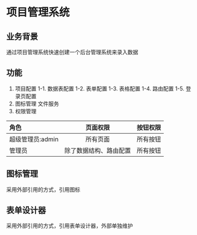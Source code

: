 # 项目管理系统

## 业务背景
 通过项目管理系统快速创建一个后台管理系统来录入数据

## 功能
1. 项目配置
  1-1. 数据表配置
  1-2. 表单配置
  1-3. 表格配置
  1-4. 路由配置
  1-5. 登录页配置
2. 图标管理
文件服务
3. 权限管理

| 角色      | 页面权限 | 按钮权限     |
| :---        |    :----:   |          ---: |
| 超级管理员:admin      | 所有页面       | 所有按钮   |
| 管理员   | 除了数据结构、路由配置        | 所有按钮      |

## 图标管理
采用外部引用的方式，引用图标

## 表单设计器
采用外部引用的方式，引用表单设计器，外部单独维护
